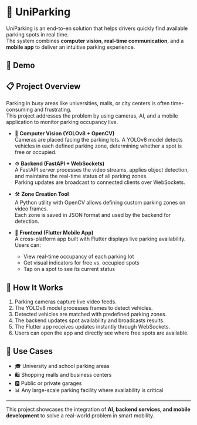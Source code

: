 # 🚗 UniParking

UniParking is an end-to-en solution that helps drivers quickly find available parking spots in real time.  
The system combines **computer vision**, **real-time communication**, and a **mobile app** to deliver an intuitive parking experience.


## 🎥 Demo


## 📋 Project Overview

Parking in busy areas like universities, malls, or city centers is often time-consuming and frustrating.  
This project addresses the problem by using cameras, AI, and a mobile application to monitor parking occupancy live.

- 🤖 **Computer Vision (YOLOv8 + OpenCV)**  
  Cameras are placed facing the parking lots. A YOLOv8 model detects vehicles in each defined parking zone, determining whether a spot is free or occupied.

- ⚙️ **Backend (FastAPI + WebSockets)**  
  A FastAPI server processes the video streams, applies object detection, and maintains the real-time status of all parking zones.  
  Parking updates are broadcast to connected clients over WebSockets.

- 🛠️ **Zone Creation Tool**  
  A Python utility with OpenCV allows defining custom parking zones on video frames.  
  Each zone is saved in JSON format and used by the backend for detection.

- 📱 **Frontend (Flutter Mobile App)**  
  A cross-platform app built with Flutter displays live parking availability.  
  Users can:  
  - View real-time occupancy of each parking lot  
  - Get visual indicators for free vs. occupied spots  
  - Tap on a spot to see its current status  

## 🚀 How It Works

1. Parking cameras capture live video feeds.  
2. The YOLOv8 model processes frames to detect vehicles.  
3. Detected vehicles are matched with predefined parking zones.  
4. The backend updates spot availability and broadcasts results.  
5. The Flutter app receives updates instantly through WebSockets.  
6. Users can open the app and directly see where free spots are available.

## 🏢 Use Cases

- 🎓 University and school parking areas  
- 🛍️ Shopping malls and business centers  
- 🅿️ Public or private garages  
- 📊 Any large-scale parking facility where availability is critical  

---

This project showcases the integration of **AI, backend services, and mobile development** to solve a real-world problem in smart mobility.
